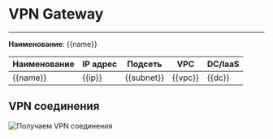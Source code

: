 # VPN Gateway
***  
**Наименование**: {{name}}

| **Наименование**  | **IP адрес** | **Подсеть** | **VPC** | **DC/IaaS** |
|----------|--------------|-------------|---------|-------------|
| {{name}} | {{ip}}       | {{subnet}}  | {{vpc}} | {{dc}}      |

## VPN соединения
![Получаем VPN cоединения](@entity/seaf.ta.reverse.cloud_ru.advanced.vpn_gateways/vpn_connections?id={{id}})




